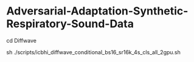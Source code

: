 # Adversarial-Adaptation-Synthetic-Respiratory-Sound-Data

cd Diffwave


sh ./scripts/icbhi_diffwave_conditional_bs16_sr16k_4s_cls_all_2gpu.sh

